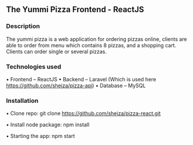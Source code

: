 ## The Yummi Pizza Frontend - ReactJS

### Description

The yummi pizza is a web application for ordering pizzas online, clients are able to order from menu which contains 8 pizzas, and a shopping cart. Clients can order single or several pizzas.

### Technologies used 
• Frontend – ReactJS 
• Backend – Laravel (Which is used here https://github.com/shejza/pizza-api)
• Database – MySQL

### Installation
• Clone repo: git clone https://github.com/shejza/pizza-react.git

• Install node package: npm install

• Starting the app: npm start 
